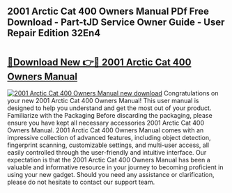 ## 2001 Arctic Cat 400 Owners Manual PDf Free Download - Part-tJD Service Owner Guide - User Repair Edition 32En4

# <h2><a href="http://bc60620.oget.top/?id=2001+Arctic+Cat+400+Owners+Manual">🔗Download New 👉🔴 2001 Arctic Cat 400 Owners Manual</a></h2>

[![2001 Arctic Cat 400 Owners Manual new download](https://i.imgur.com/5g1atiW.png)](http://bc60620.oget.top/?id=2001+Arctic+Cat+400+Owners+Manual)
Congratulations on your new 2001 Arctic Cat 400 Owners Manual! This user manual is designed to help you understand and get the most out of your product. Familiarize with the Packaging Before discarding the packaging, please ensure you have kept all necessary accessories 2001 Arctic Cat 400 Owners Manual. 2001 Arctic Cat 400 Owners Manual comes with an impressive collection of advanced features, including object detection, fingerprint scanning, customizable settings, and multi-user access, all easily controlled through the user-friendly and intuitive interface. Our expectation is that the 2001 Arctic Cat 400 Owners Manual has been a valuable and informative resource in your journey to becoming proficient in using your new gadget. Should you need any assistance or clarification, please do not hesitate to contact our support team.
